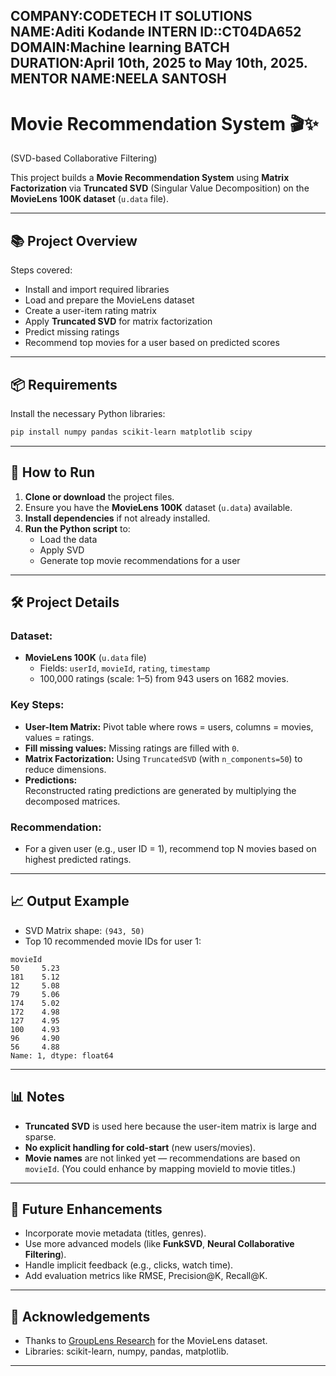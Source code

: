 COMPANY:CODETECH IT SOLUTIONS NAME:Aditi Kodande INTERN ID::CT04DA652 DOMAIN:Machine learning BATCH DURATION:April 10th, 2025 to May 10th, 2025. MENTOR NAME:NEELA SANTOSH
---

# Movie Recommendation System 🎬✨  
(SVD-based Collaborative Filtering)

This project builds a **Movie Recommendation System** using **Matrix Factorization** via **Truncated SVD** (Singular Value Decomposition) on the **MovieLens 100K dataset** (`u.data` file).

---

## 📚 Project Overview

Steps covered:

- Install and import required libraries
- Load and prepare the MovieLens dataset
- Create a user-item rating matrix
- Apply **Truncated SVD** for matrix factorization
- Predict missing ratings
- Recommend top movies for a user based on predicted scores

---

## 📦 Requirements

Install the necessary Python libraries:

```bash
pip install numpy pandas scikit-learn matplotlib scipy
```

---

## 🚀 How to Run

1. **Clone or download** the project files.
2. Ensure you have the **MovieLens 100K** dataset (`u.data`) available.
3. **Install dependencies** if not already installed.
4. **Run the Python script** to:
   - Load the data
   - Apply SVD
   - Generate top movie recommendations for a user

---

## 🛠 Project Details

### Dataset:
- **MovieLens 100K** (`u.data` file)
  - Fields: `userId`, `movieId`, `rating`, `timestamp`
  - 100,000 ratings (scale: 1–5) from 943 users on 1682 movies.

### Key Steps:
- **User-Item Matrix:** Pivot table where rows = users, columns = movies, values = ratings.
- **Fill missing values:** Missing ratings are filled with `0`.
- **Matrix Factorization:** Using `TruncatedSVD` (with `n_components=50`) to reduce dimensions.
- **Predictions:**  
  Reconstructed rating predictions are generated by multiplying the decomposed matrices.

### Recommendation:
- For a given user (e.g., user ID = 1), recommend top N movies based on highest predicted ratings.

---

## 📈 Output Example

- SVD Matrix shape: `(943, 50)`  
- Top 10 recommended movie IDs for user 1:

```
movieId
50     5.23
181    5.12
12     5.08
79     5.06
174    5.02
172    4.98
127    4.95
100    4.93
96     4.90
56     4.88
Name: 1, dtype: float64
```

---

## 📊 Notes

- **Truncated SVD** is used here because the user-item matrix is large and sparse.
- **No explicit handling for cold-start** (new users/movies).
- **Movie names** are not linked yet — recommendations are based on `movieId`. (You could enhance by mapping movieId to movie titles.)

---

## 🧠 Future Enhancements

- Incorporate movie metadata (titles, genres).
- Use more advanced models (like **FunkSVD**, **Neural Collaborative Filtering**).
- Handle implicit feedback (e.g., clicks, watch time).
- Add evaluation metrics like RMSE, Precision@K, Recall@K.

---

## 💬 Acknowledgements

- Thanks to [GroupLens Research](https://grouplens.org/datasets/movielens/) for the MovieLens dataset.
- Libraries: scikit-learn, numpy, pandas, matplotlib.

---

